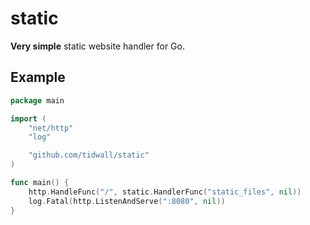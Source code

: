 # static

**Very simple** static website handler for Go.

## Example

```go
package main

import (
    "net/http"
    "log"

    "github.com/tidwall/static"
)

func main() {
    http.HandleFunc("/", static.HandlerFunc("static_files", nil))
    log.Fatal(http.ListenAndServe(":8080", nil))
}
```

